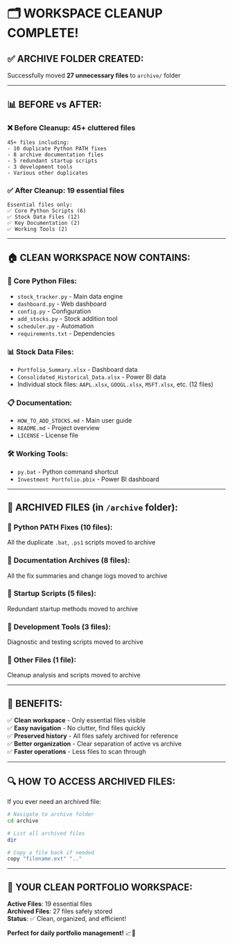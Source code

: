 # 🗂️ **WORKSPACE CLEANUP COMPLETE!**

## ✅ **ARCHIVE FOLDER CREATED:**
Successfully moved **27 unnecessary files** to `archive/` folder

---

## 📊 **BEFORE vs AFTER:**

### ❌ **Before Cleanup**: 45+ cluttered files
```
45+ files including:
- 10 duplicate Python PATH fixes
- 8 archive documentation files  
- 5 redundant startup scripts
- 3 development tools
- Various other duplicates
```

### ✅ **After Cleanup**: 19 essential files
```
Essential files only:
✅ Core Python Scripts (6)
✅ Stock Data Files (12) 
✅ Key Documentation (2)
✅ Working Tools (2)
```

---

## 🏠 **CLEAN WORKSPACE NOW CONTAINS:**

### 🐍 **Core Python Files:**
- `stock_tracker.py` - Main data engine
- `dashboard.py` - Web dashboard  
- `config.py` - Configuration
- `add_stocks.py` - Stock addition tool
- `scheduler.py` - Automation
- `requirements.txt` - Dependencies

### 📊 **Stock Data Files:**
- `Portfolio_Summary.xlsx` - Dashboard data
- `Consolidated_Historical_Data.xlsx` - Power BI data
- Individual stock files: `AAPL.xlsx`, `GOOGL.xlsx`, `MSFT.xlsx`, etc. (12 files)

### 📋 **Documentation:**
- `HOW_TO_ADD_STOCKS.md` - Main user guide
- `README.md` - Project overview
- `LICENSE` - License file

### 🛠️ **Working Tools:**
- `py.bat` - Python command shortcut
- `Investment Portfolio.pbix` - Power BI dashboard

---

## 📁 **ARCHIVED FILES (in `/archive` folder):**

### 🔧 **Python PATH Fixes** (10 files):
All the duplicate `.bat`, `.ps1` scripts moved to archive

### 📄 **Documentation Archives** (8 files):
All the fix summaries and change logs moved to archive

### 🔄 **Startup Scripts** (5 files):  
Redundant startup methods moved to archive

### 🧪 **Development Tools** (3 files):
Diagnostic and testing scripts moved to archive

### 📜 **Other Files** (1 file):
Cleanup analysis and scripts moved to archive

---

## 🎯 **BENEFITS:**

✅ **Clean workspace** - Only essential files visible  
✅ **Easy navigation** - No clutter, find files quickly  
✅ **Preserved history** - All files safely archived for reference  
✅ **Better organization** - Clear separation of active vs archive  
✅ **Faster operations** - Less files to scan through  

---

## 🔍 **HOW TO ACCESS ARCHIVED FILES:**

If you ever need an archived file:
```bash
# Navigate to archive folder
cd archive

# List all archived files
dir

# Copy a file back if needed
copy "filename.ext" ".."
```

---

## 🚀 **YOUR CLEAN PORTFOLIO WORKSPACE:**

**Active Files**: 19 essential files  
**Archived Files**: 27 files safely stored  
**Status**: ✅ Clean, organized, and efficient!

**Perfect for daily portfolio management!** 📈🎉